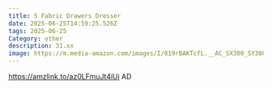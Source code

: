 ```yaml
---
title: 5 Fabric Drawers Dresser
date: 2025-06-25T14:59:25.526Z
tags: 2025-06-25
Category: other
description: 31.xx
image: https://m.media-amazon.com/images/I/819rBAKTcfL.__AC_SX300_SY300_QL70_FMwebp_.jpg
---
```

https://amzlink.to/az0LFmuJt4iUi
AD